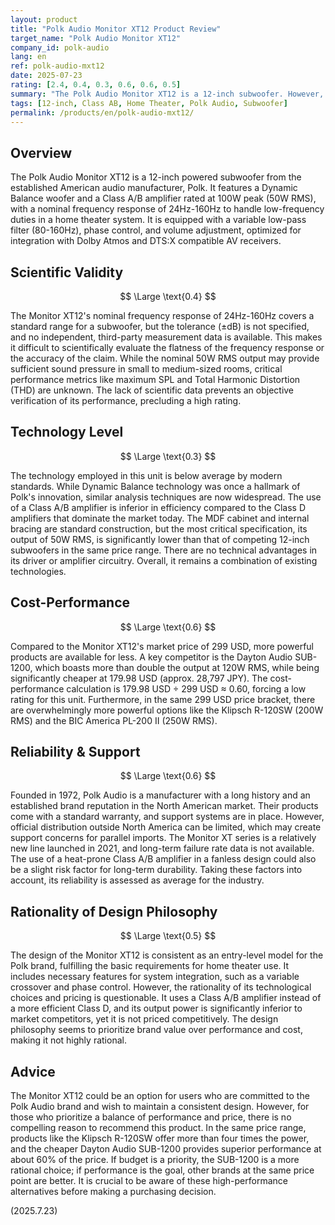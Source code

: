```yaml
---
layout: product
title: "Polk Audio Monitor XT12 Product Review"
target_name: "Polk Audio Monitor XT12"
company_id: polk-audio
lang: en
ref: polk-audio-mxt12
date: 2025-07-23
rating: [2.4, 0.4, 0.3, 0.6, 0.6, 0.5]
summary: "The Polk Audio Monitor XT12 is a 12-inch subwoofer. However, its published specifications are limited, and more powerful alternatives exist in the same price range, presenting a challenge in cost-performance."
tags: [12-inch, Class AB, Home Theater, Polk Audio, Subwoofer]
permalink: /products/en/polk-audio-mxt12/
---
```

## Overview

The Polk Audio Monitor XT12 is a 12-inch powered subwoofer from the established American audio manufacturer, Polk. It features a Dynamic Balance woofer and a Class A/B amplifier rated at 100W peak (50W RMS), with a nominal frequency response of 24Hz-160Hz to handle low-frequency duties in a home theater system. It is equipped with a variable low-pass filter (80-160Hz), phase control, and volume adjustment, optimized for integration with Dolby Atmos and DTS:X compatible AV receivers.

## Scientific Validity

$$ \Large \text{0.4} $$

The Monitor XT12's nominal frequency response of 24Hz-160Hz covers a standard range for a subwoofer, but the tolerance (±dB) is not specified, and no independent, third-party measurement data is available. This makes it difficult to scientifically evaluate the flatness of the frequency response or the accuracy of the claim. While the nominal 50W RMS output may provide sufficient sound pressure in small to medium-sized rooms, critical performance metrics like maximum SPL and Total Harmonic Distortion (THD) are unknown. The lack of scientific data prevents an objective verification of its performance, precluding a high rating.

## Technology Level

$$ \Large \text{0.3} $$

The technology employed in this unit is below average by modern standards. While Dynamic Balance technology was once a hallmark of Polk's innovation, similar analysis techniques are now widespread. The use of a Class A/B amplifier is inferior in efficiency compared to the Class D amplifiers that dominate the market today. The MDF cabinet and internal bracing are standard construction, but the most critical specification, its output of 50W RMS, is significantly lower than that of competing 12-inch subwoofers in the same price range. There are no technical advantages in its driver or amplifier circuitry. Overall, it remains a combination of existing technologies.

## Cost-Performance

$$ \Large \text{0.6} $$

Compared to the Monitor XT12's market price of 299 USD, more powerful products are available for less. A key competitor is the Dayton Audio SUB-1200, which boasts more than double the output at 120W RMS, while being significantly cheaper at 179.98 USD (approx. 28,797 JPY). The cost-performance calculation is 179.98 USD ÷ 299 USD ≈ 0.60, forcing a low rating for this unit. Furthermore, in the same 299 USD price bracket, there are overwhelmingly more powerful options like the Klipsch R-120SW (200W RMS) and the BIC America PL-200 II (250W RMS).

## Reliability & Support

$$ \Large \text{0.6} $$

Founded in 1972, Polk Audio is a manufacturer with a long history and an established brand reputation in the North American market. Their products come with a standard warranty, and support systems are in place. However, official distribution outside North America can be limited, which may create support concerns for parallel imports. The Monitor XT series is a relatively new line launched in 2021, and long-term failure rate data is not available. The use of a heat-prone Class A/B amplifier in a fanless design could also be a slight risk factor for long-term durability. Taking these factors into account, its reliability is assessed as average for the industry.

## Rationality of Design Philosophy

$$ \Large \text{0.5} $$

The design of the Monitor XT12 is consistent as an entry-level model for the Polk brand, fulfilling the basic requirements for home theater use. It includes necessary features for system integration, such as a variable crossover and phase control. However, the rationality of its technological choices and pricing is questionable. It uses a Class A/B amplifier instead of a more efficient Class D, and its output power is significantly inferior to market competitors, yet it is not priced competitively. The design philosophy seems to prioritize brand value over performance and cost, making it not highly rational.

## Advice

The Monitor XT12 could be an option for users who are committed to the Polk Audio brand and wish to maintain a consistent design. However, for those who prioritize a balance of performance and price, there is no compelling reason to recommend this product. In the same price range, products like the Klipsch R-120SW offer more than four times the power, and the cheaper Dayton Audio SUB-1200 provides superior performance at about 60% of the price. If budget is a priority, the SUB-1200 is a more rational choice; if performance is the goal, other brands at the same price point are better. It is crucial to be aware of these high-performance alternatives before making a purchasing decision.

(2025.7.23)
